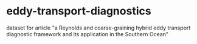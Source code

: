 # eddy-transport-diagnostics
dataset for article "a Reynolds and coarse-graining hybrid eddy transport diagnostic framework and its application in the Southern Ocean"
